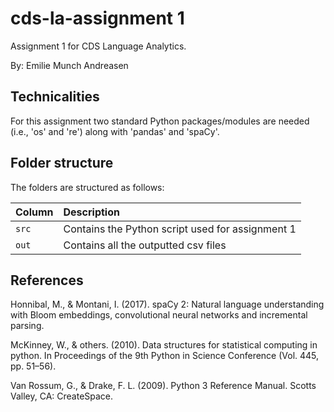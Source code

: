 # cds-la-assignment 1

Assignment 1 for CDS Language Analytics.

By: Emilie Munch Andreasen

## Technicalities

For this assignment two standard Python packages/modules are needed (i.e., 'os' and 're') along with 'pandas' and 'spaCy'.

## Folder structure

The folders are structured as follows:

| Column | Description|
|--------|:-----------|
| ```src```  | Contains the Python script used for assignment 1 |
| ```out```| Contains all the outputted csv files |

## References
Honnibal, M., & Montani, I. (2017). spaCy 2: Natural language understanding with Bloom embeddings, convolutional neural networks and incremental parsing.

McKinney, W., & others. (2010). Data structures for statistical computing in python. In Proceedings of the 9th Python in Science Conference (Vol. 445, pp. 51–56).

Van Rossum, G., & Drake, F. L. (2009). Python 3 Reference Manual. Scotts Valley, CA: CreateSpace.